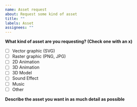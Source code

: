 ```yaml
---
name: Asset request
about: Request some kind of asset
title: ""
labels: Asset
assignees: ""
---
```


**What kind of asset are you requesting? (Check one with an x)**

- [ ] Vector graphic (SVG)
- [ ] Raster graphic (PNG, JPG)
- [ ] 2D Animation
- [ ] 3D Animation
- [ ] 3D Model
- [ ] Sound Effect
- [ ] Music
- [ ] Other

**Describe the asset you want in as much detail as possible**
